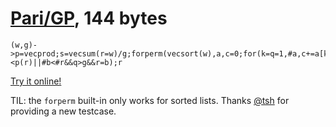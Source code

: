 # [Pari/GP], 144 bytes

    (w,g)->p=vecprod;s=vecsum(r=w)/g;forperm(vecsort(w),a,c=0;for(k=q=1,#a,c+=a[k];c%s||q++>2||b=Vec(a[1..k]));#b==#r&&p(b)<p(r)||#b<#r&&q>g&&r=b);r

[Try it online!][TIO-kwsusjt6]

TIL: the `forperm` built-in only works for sorted lists. Thanks [@tsh](https://codegolf.stackexchange.com/users/44718/tsh) for providing a new testcase.

[Pari/GP]: http://pari.math.u-bordeaux.fr/
[TIO-kwsusjt6]: https://tio.run/##jY3daoNAEIVfZYhUdnBMY37aBjM@Rm/Ei9WqBE1dx7RS2He3bkNKCZQWzsDMOR9njJZjWJupAp7USDWGieH3sjDSvcSD24a3kxIe8b6Oq05MKSfl3E7OakTSVPDKBarhniPyZiNgnTZZXNwN1vZBkKytzfm5LJROo@WyyRBjL2f2xPeNyvFglKC1Xn5wTp/Uvi@cYyyTNqb9UBrCBIwcX8/zunDHAgrdtqoi0IgEaZpGBGuCDcGWYEfwSPBEsCeIVvNE2RxljvsT2/4P212xCznr4Yf2N/8uXZtr4y30na1/0xea4fQJ "Pari/GP – Try It Online"